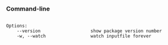 ### Command-line

```

Options:
    --version                   show package version number
    -w, --watch                 watch inputfile forever
```
